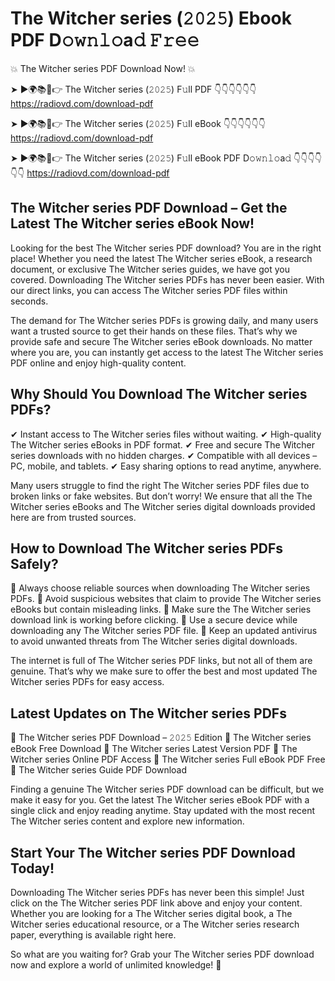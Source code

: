 # The Witcher series (𝟸𝟶𝟸𝟻) Ebook PDF D𝚘𝚠𝚗𝚕𝚘a𝚍 𝙵𝚛𝚎𝚎

💥 The Witcher series PDF Download Now! 💥

➤ ►🌍📚📱👉 The Witcher series (𝟸𝟶𝟸𝟻) F𝚞ll PDF 👇👇👇👇👇👇
https://radiovd.com/download-pdf

➤ ►🌍📚📱👉 The Witcher series (𝟸𝟶𝟸𝟻) F𝚞ll eBook 👇👇👇👇👇👇
https://radiovd.com/download-pdf

➤ ►🌍📚📱👉 The Witcher series (𝟸𝟶𝟸𝟻) F𝚞ll eBook PDF D𝚘𝚠𝚗𝚕𝚘a𝚍 👇👇👇👇👇👇
https://radiovd.com/download-pdf

## The Witcher series PDF Download – Get the Latest The Witcher series eBook Now!

Looking for the best The Witcher series PDF download? You are in the right place! Whether you need the latest The Witcher series eBook, a research document, or exclusive The Witcher series guides, we have got you covered. Downloading The Witcher series PDFs has never been easier. With our direct links, you can access The Witcher series PDF files within seconds.

The demand for The Witcher series PDFs is growing daily, and many users want a trusted source to get their hands on these files. That’s why we provide safe and secure The Witcher series eBook downloads. No matter where you are, you can instantly get access to the latest The Witcher series PDF online and enjoy high-quality content.

## Why Should You Download The Witcher series PDFs?

✔ Instant access to The Witcher series files without waiting.
✔ High-quality The Witcher series eBooks in PDF format.
✔ Free and secure The Witcher series downloads with no hidden charges.
✔ Compatible with all devices – PC, mobile, and tablets.
✔ Easy sharing options to read anytime, anywhere.

Many users struggle to find the right The Witcher series PDF files due to broken links or fake websites. But don’t worry! We ensure that all the The Witcher series eBooks and The Witcher series digital downloads provided here are from trusted sources.

## How to Download The Witcher series PDFs Safely?

📌 Always choose reliable sources when downloading The Witcher series PDFs.
📌 Avoid suspicious websites that claim to provide The Witcher series eBooks but contain misleading links.
📌 Make sure the The Witcher series download link is working before clicking.
📌 Use a secure device while downloading any The Witcher series PDF file.
📌 Keep an updated antivirus to avoid unwanted threats from The Witcher series digital downloads.

The internet is full of The Witcher series PDF links, but not all of them are genuine. That’s why we make sure to offer the best and most updated The Witcher series PDFs for easy access.

## Latest Updates on The Witcher series PDFs

🔹 The Witcher series PDF Download – 𝟸𝟶𝟸𝟻 Edition
🔹 The Witcher series eBook Free Download
🔹 The Witcher series Latest Version PDF
🔹 The Witcher series Online PDF Access
🔹 The Witcher series Full eBook PDF Free
🔹 The Witcher series Guide PDF Download

Finding a genuine The Witcher series PDF download can be difficult, but we make it easy for you. Get the latest The Witcher series eBook PDF with a single click and enjoy reading anytime. Stay updated with the most recent The Witcher series content and explore new information.

## Start Your The Witcher series PDF Download Today!

Downloading The Witcher series PDFs has never been this simple! Just click on the The Witcher series PDF link above and enjoy your content. Whether you are looking for a The Witcher series digital book, a The Witcher series educational resource, or a The Witcher series research paper, everything is available right here.

So what are you waiting for? Grab your The Witcher series PDF download now and explore a world of unlimited knowledge! 🚀
